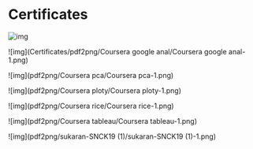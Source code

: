 # Certificates
![img](https://images.youracclaim.com/size/340x340/images/302f9e9a-40bc-4a2b-b51b-7fc9ba94407f/Oracle-Certification-badge_OC-Associate600X600.png)

![img](Certificates/pdf2png/Coursera google anal/Coursera google anal-1.png)
<!--pdf2png/Coursera google anal/Coursera google anal-1.png-->

![img](pdf2png/Coursera pca/Coursera pca-1.png)

![img](pdf2png/Coursera ploty/Coursera ploty-1.png)

![img](pdf2png/Coursera rice/Coursera rice-1.png)

![img](pdf2png/Coursera tableau/Coursera tableau-1.png)

![img](pdf2png/sukaran-SNCK19 (1)/sukaran-SNCK19 (1)-1.png)
